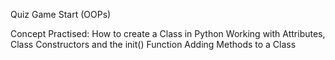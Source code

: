 Quiz Game Start (OOPs)

Concept Practised:
How to create a Class in Python
Working with Attributes, Class Constructors and the init() Function
Adding Methods to a Class

